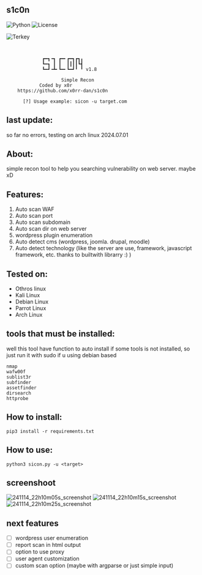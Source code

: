 ## s1c0n
![Python](https://img.shields.io/badge/Python-3.9.2-blue)
![License](https://img.shields.io/badge/License-MIT-brightgreen)

![Terkey](https://github-readme-stats.vercel.app/api/pin?username=x0rr-dan&repo=s1c0n&title_color=fff&icon_color=fff&text_color=ffffff&bg_color=000000)

```


	         ┏━┓╺┓ ┏━╸┏━┓┏┓╻
	         ┗━┓ ┃ ┃  ┃┃┃┃┗┫
	         ┗━┛╺┻╸┗━╸┗━┛╹ ╹ v1.8
                
                    Simple Recon
		    Coded by x0r
	https://github.com/x0rr-dan/s1c0n

	  [?] Usage example: sicon -u target.com

```

## last update:
so far no errors, testing on arch linux 2024.07.01

## About:
simple recon tool to help you searching vulnerability on web server. maybe xD

## Features:
1. Auto scan WAF
2. Auto scan port
3. Auto scan subdomain
4. Auto scan dir on web server
5. wordpress plugin enumeration
6. Auto detect cms (wordpress, joomla. drupal, moodle)
7. Auto detect technology (like the server are use, framework, javascript framework, etc. thanks to builtwith librarry :) )

## Tested on:
- Othros linux
- Kali Linux
- Debian Linux
- Parrot Linux
- Arch Linux

## tools that must be installed:
well this tool have function to auto install if some tools is not installed, so just run it with sudo if u using debian based
```
nmap
wafw00f
sublist3r
subfinder
assetfinder
dirsearch
httprobe
```

## How to install:
```
pip3 install -r requirements.txt
```

## How to use:
```
python3 sicon.py -u <target>
```

## screenshoot
![241114_22h10m05s_screenshot](https://github.com/user-attachments/assets/9ea9ed46-c513-4313-911f-be44d1a78881)
![241114_22h10m15s_screenshot](https://github.com/user-attachments/assets/b8897318-9fea-4d59-bd3f-52d9fb3158d8)
![241114_22h10m25s_screenshot](https://github.com/user-attachments/assets/b308f15f-c6e9-4597-b083-f43eba3c9e7c)


## next features
- [ ] wordpress user enumeration
- [ ] report scan in html output
- [ ] option to use proxy
- [ ] user agent customization
- [ ] custom scan option (maybe with argparse or just simple input)
